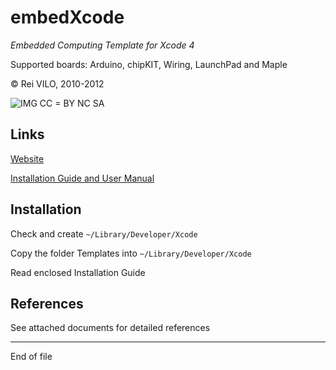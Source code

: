 # embedXcode
*Embedded Computing Template for Xcode 4*



Supported boards: Arduino, chipKIT, Wiring, LaunchPad and Maple


© Rei VILO, 2010-2012

![IMG](http://i.creativecommons.org/l/by-nc-sa/3.0/nl/88x31.png) CC = BY NC SA 


## Links

[Website](http://embedXcode.weebly.com/)

[Installation Guide and User Manual](http://embedXcode.weebly.com/tutorial.html)
    

## Installation

Check and create `~/Library/Developer/Xcode`

Copy the folder Templates into `~/Library/Developer/Xcode`

Read enclosed Installation Guide


## References

See attached documents for detailed references


----------------------------------
End of file

